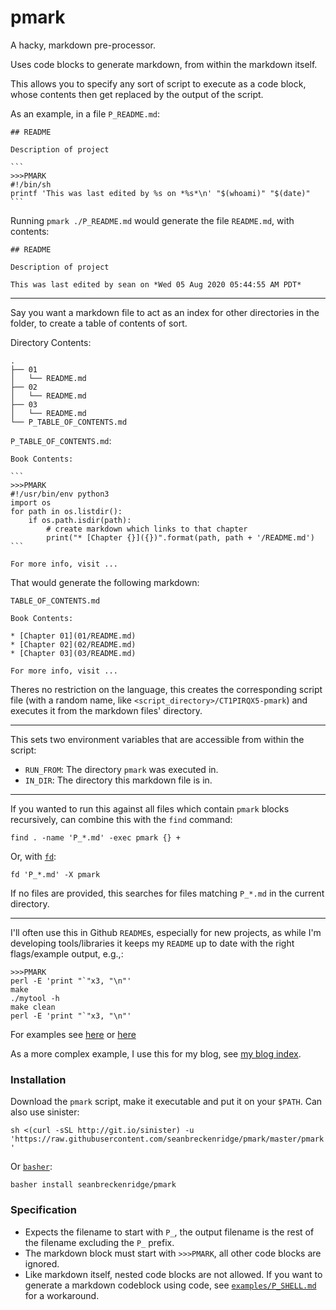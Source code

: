 # pmark

A hacky, markdown pre-processor.

Uses code blocks to generate markdown, from within the markdown itself.

This allows you to specify any sort of script to execute as a code block, whose contents then get replaced by the output of the script.

As an example, in a file `P_README.md`:

    ## README

    Description of project

    ```
    >>>PMARK
    #!/bin/sh
    printf 'This was last edited by %s on *%s*\n' "$(whoami)" "$(date)"
    ```

Running `pmark ./P_README.md` would generate the file `README.md`, with contents:

    ## README

    Description of project

    This was last edited by sean on *Wed 05 Aug 2020 05:44:55 AM PDT*

---

Say you want a markdown file to act as an index for other directories in the folder, to create a table of contents of sort.

Directory Contents:

```
.
├── 01
│   └── README.md
├── 02
│   └── README.md
├── 03
│   └── README.md
└── P_TABLE_OF_CONTENTS.md
```

`P_TABLE_OF_CONTENTS.md`:

    Book Contents:

    ```
    >>>PMARK
    #!/usr/bin/env python3
    import os
    for path in os.listdir():
        if os.path.isdir(path):
            # create markdown which links to that chapter
            print("* [Chapter {}]({})".format(path, path + '/README.md')
    ```

    For more info, visit ...

That would generate the following markdown:

`TABLE_OF_CONTENTS.md`

    Book Contents:

    * [Chapter 01](01/README.md)
    * [Chapter 02](02/README.md)
    * [Chapter 03](03/README.md)

    For more info, visit ...

Theres no restriction on the language, this creates the corresponding script file (with a random name, like `<script_directory>/CT1PIRQX5-pmark`) and executes it from the markdown files' directory.

---

This sets two environment variables that are accessible from within the script:

- `RUN_FROM`: The directory `pmark` was executed in.
- `IN_DIR`: The directory this markdown file is in.

---

If you wanted to run this against all files which contain `pmark` blocks recursively, can combine this with the `find` command:

`find . -name 'P_*.md' -exec pmark {} +`

Or, with [`fd`](https://github.com/sharkdp/fd):

`fd 'P_*.md' -X pmark`

If no files are provided, this searches for files matching `P_*.md` in the current directory.

---

I'll often use this in Github `README`s, especially for new projects, as while I'm developing tools/libraries it keeps my `README` up to date with the right flags/example output, e.g.,:

```
>>>PMARK
perl -E 'print "`"x3, "\n"'
make
./mytool -h
make clean
perl -E 'print "`"x3, "\n"'
```

For examples see [here](https://github.com/seanbreckenridge/ttally/blob/26f3b32ed6085efea965185c79e831a0ab033770/P_README.md) or [here](https://github.com/seanbreckenridge/plaintext-playlist/blob/8b053fa45a19ccb4e82f4d47cfe58802a94ff252/P_README.md)

As a more complex example, I use this for my blog, see [my blog index](https://github.com/seanbreckenridge/exobrain/tree/24a5440fe57943c531231fd24f4e2bd07856ccc2/sitemap).

### Installation

Download the `pmark` script, make it executable and put it on your `$PATH`. Can also use sinister:

`sh <(curl -sSL http://git.io/sinister) -u 'https://raw.githubusercontent.com/seanbreckenridge/pmark/master/pmark'`

Or [`basher`](https://github.com/basherpm/basher):

```
basher install seanbreckenridge/pmark
```

### Specification

- Expects the filename to start with `P_`, the output filename is the rest of the filename excluding the `P_` prefix.
- The markdown block must start with `>>>PMARK`, all other code blocks are ignored.
- Like markdown itself, nested code blocks are not allowed. If you want to generate a markdown codeblock using code, see [`examples/P_SHELL.md`](examples/P_SHELL.md) for a workaround.
